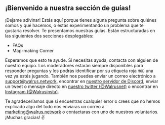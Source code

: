 ## **¡Bienvenido a nuestra sección de guías!**

¡Dejame adivinar! Estás aquí porque tienes alguna pregunta sobre quiénes somos y qué hacemos, o estás experimentando un problema que te gustaría resolver. Te presentamos nuestras guías. Están estructuradas en las siguientes dos secciones desplegables:

- FAQs
- Map-making Corner

Esperamos que esto te ayude. Si necesitas ayuda, contacta con alguien de nuestro equipo. Los moderadores estarán siempre disponibles para responder preguntas y los podrás identificar por su etiqueta roja `MOD` una vez ya estés jugando. También nos puedes enviar un correo electrónico a [support@walrus.network](mailto:support@walrus.network), encontrar en [nuestro servidor de Discord](https://walrus.network/discord), enviar un tweet o mensaje directo en [nuestro twitter (@Walrusnet)](https://twitter.com/walrus_gg/) o encontrar en [Instagram (@Walrusinsta)](https://instagram.com/walrus_gg).

Te agradeceríamos que si encuentras cualquier error o crees que no hemos explicado algo del todo nos enviaras un correo a [marketing@walrus.network](mailto:marketing@walrus.network) o contactaras con uno de nuestros voluntarios. ¡Muchas gracias! ✌
